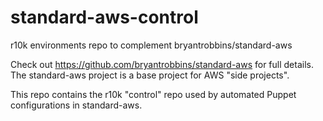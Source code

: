 # standard-aws-control
r10k environments repo to complement bryantrobbins/standard-aws

Check out https://github.com/bryantrobbins/standard-aws for full details. The standard-aws project is a base project for AWS "side projects".

This repo contains the r10k "control" repo used by automated Puppet configurations in standard-aws.
